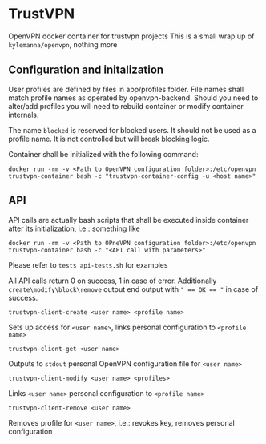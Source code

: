 # TrustVPN

OpenVPN docker container for trustvpn projects
This is a small wrap up of ```kylemanna/openvpn```, nothing more

## Configuration and initalization

User profiles are defined by files in app/profiles folder. File names shall match profile names as operated by openvpn-backend. Should you need to alter/add profiles you will need to rebuild container or modify container internals.

The name ```blocked``` is reserved for blocked users. It should not be used as a profile name. It is not controlled but will break blocking logic.

Container shall be initialized with the following command:
```
docker run -rm -v <Path to OpenVPN configuration folder>:/etc/openvpn trustvpn-container bash -c "trustvpn-container-config -u <host name>"
```

## API

API calls are actually bash scripts that shall be executed inside container after its initialization, i.e.: something like
```
docker run -rm -v <Path to OPneVPN configuration folder>:/etc/openvpn trustvpn-container bash -c "<API call with parameters>"
```
Please refer to ```tests api-tests.sh``` for examples

All API calls return 0 on success, 1 in case of error. Additionally ```create\modify\block\remove``` output end output with ```" == OK == "``` in case of success.

```
trustvpn-client-create <user name> <profile name>
```
Sets up access for ```<user name>```,  links personal configuration to ```<profile name>```

```
trustvpn-client-get <user name>
```
Outputs to ```stdout``` personal OpenVPN configuration file for ```<user name>```

```
trustvpn-client-modify <user name> <profiles>
```
Links ```<user name>``` personal configuration to ```<profile name>```

```
trustvpn-client-remove <user name>
```
Removes profile for ```<user name>```, i.e.: revokes key, removes personal configuration
